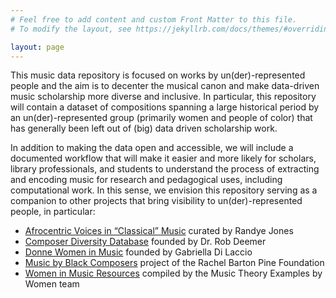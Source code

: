 ```yaml
---
# Feel free to add content and custom Front Matter to this file.
# To modify the layout, see https://jekyllrb.com/docs/themes/#overriding-theme-defaults

layout: page
---
```


This music data repository is focused on works by un(der)-represented people and the aim is to decenter the musical canon and make data-driven music scholarship more diverse and inclusive. In particular, this repository will contain a dataset of compositions spanning a large historical period by an un(der)-represented group (primarily women and people of color) that has generally been left out of (big) data driven scholarship work.

In addition to making the data open and accessible, we will include a documented workflow that will make it easier and more likely for scholars, library professionals, and students to understand the process of extracting and encoding music for research and pedagogical uses, including computational work. In this sense, we envision this repository serving as a companion to other projects that bring visibility to un(der)-represented people, in particular:
- [Afrocentric Voices in “Classical” Music](http://afrovoices.com/collections/) curated by Randye Jones
- [Composer Diversity Database](https://composerdiversity.com) founded by Dr. Rob Deemer
- [Donne Women in Music](http://www.drama-musica.com/Donne.html) founded by Gabriella Di Laccio
- [Music by Black Composers](https://www.musicbyblackcomposers.org/) project of the Rachel Barton Pine Foundation
- [Women in Music Resources](https://musictheoryexamplesbywomen.com/women-in-music-resources/) compiled by the Music Theory Examples by Women team
